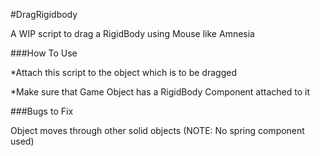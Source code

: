#DragRigidbody

A WIP script to drag a RigidBody using Mouse like Amnesia

###How To Use

*Attach this script to the object which is to be dragged


*Make sure that Game Object has a RigidBody Component attached to it


###Bugs to Fix

Object moves through other solid objects (NOTE: No spring component used)
